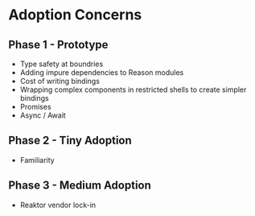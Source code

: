 # Adoption Concerns
## Phase 1 - Prototype
* Type safety at boundries
* Adding impure dependencies to Reason modules
* Cost of writing bindings
* Wrapping complex components in restricted shells to create simpler bindings
* Promises
* Async / Await

## Phase 2 - Tiny Adoption
* Familiarity

## Phase 3 - Medium Adoption
* Reaktor vendor lock-in

